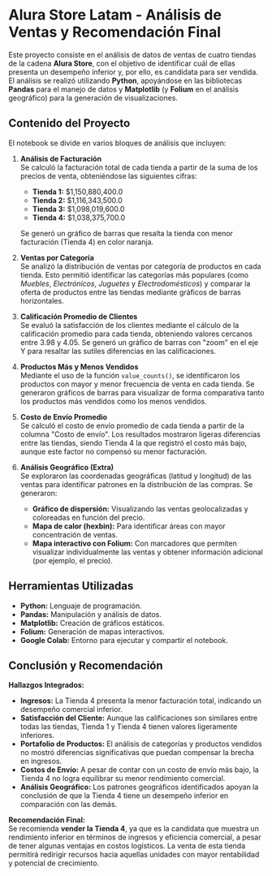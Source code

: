 # Alura Store Latam - Análisis de Ventas y Recomendación Final

Este proyecto consiste en el análisis de datos de ventas de cuatro tiendas de la cadena **Alura Store**, con el objetivo de identificar cuál de ellas presenta un desempeño inferior y, por ello, es candidata para ser vendida. El análisis se realizó utilizando **Python**, apoyándose en las bibliotecas **Pandas** para el manejo de datos y **Matplotlib** (y **Folium** en el análisis geográfico) para la generación de visualizaciones.

## Contenido del Proyecto

El notebook se divide en varios bloques de análisis que incluyen:

1. **Análisis de Facturación**  
   Se calculó la facturación total de cada tienda a partir de la suma de los precios de venta, obteniéndose las siguientes cifras:
   - **Tienda 1:** \$1,150,880,400.0
   - **Tienda 2:** \$1,116,343,500.0
   - **Tienda 3:** \$1,098,019,600.0
   - **Tienda 4:** \$1,038,375,700.0

   Se generó un gráfico de barras que resalta la tienda con menor facturación (Tienda 4) en color naranja.

2. **Ventas por Categoría**  
   Se analizó la distribución de ventas por categoría de productos en cada tienda. Esto permitió identificar las categorías más populares (como *Muebles*, *Electrónicos*, *Juguetes* y *Electrodomésticos*) y comparar la oferta de productos entre las tiendas mediante gráficos de barras horizontales.

3. **Calificación Promedio de Clientes**  
   Se evaluó la satisfacción de los clientes mediante el cálculo de la calificación promedio para cada tienda, obteniendo valores cercanos entre 3.98 y 4.05. Se generó un gráfico de barras con "zoom" en el eje Y para resaltar las sutiles diferencias en las calificaciones.

4. **Productos Más y Menos Vendidos**  
   Mediante el uso de la función `value_counts()`, se identificaron los productos con mayor y menor frecuencia de venta en cada tienda. Se generaron gráficos de barras para visualizar de forma comparativa tanto los productos más vendidos como los menos vendidos.

5. **Costo de Envío Promedio**  
   Se calculó el costo de envío promedio de cada tienda a partir de la columna "Costo de envío". Los resultados mostraron ligeras diferencias entre las tiendas, siendo Tienda 4 la que registró el costo más bajo, aunque este factor no compensó su menor facturación.

6. **Análisis Geográfico (Extra)**  
   Se exploraron las coordenadas geográficas (latitud y longitud) de las ventas para identificar patrones en la distribución de las compras. Se generaron:
   - **Gráfico de dispersión:** Visualizando las ventas geolocalizadas y coloreadas en función del precio.
   - **Mapa de calor (hexbin):** Para identificar áreas con mayor concentración de ventas.
   - **Mapa interactivo con Folium:** Con marcadores que permiten visualizar individualmente las ventas y obtener información adicional (por ejemplo, el precio).

## Herramientas Utilizadas

- **Python:** Lenguaje de programación.
- **Pandas:** Manipulación y análisis de datos.
- **Matplotlib:** Creación de gráficos estáticos.
- **Folium:** Generación de mapas interactivos.
- **Google Colab:** Entorno para ejecutar y compartir el notebook.

## Conclusión y Recomendación

**Hallazgos Integrados:**

- **Ingresos:** La Tienda 4 presenta la menor facturación total, indicando un desempeño comercial inferior.
- **Satisfacción del Cliente:** Aunque las calificaciones son similares entre todas las tiendas, Tienda 1 y Tienda 4 tienen valores ligeramente inferiores.
- **Portafolio de Productos:** El análisis de categorías y productos vendidos no mostró diferencias significativas que puedan compensar la brecha en ingresos.
- **Costos de Envío:** A pesar de contar con un costo de envío más bajo, la Tienda 4 no logra equilibrar su menor rendimiento comercial.
- **Análisis Geográfico:** Los patrones geográficos identificados apoyan la conclusión de que la Tienda 4 tiene un desempeño inferior en comparación con las demás.

**Recomendación Final:**  
Se recomienda **vender la Tienda 4**, ya que es la candidata que muestra un rendimiento inferior en términos de ingresos y eficiencia comercial, a pesar de tener algunas ventajas en costos logísticos. La venta de esta tienda permitirá redirigir recursos hacia aquellas unidades con mayor rentabilidad y potencial de crecimiento.

